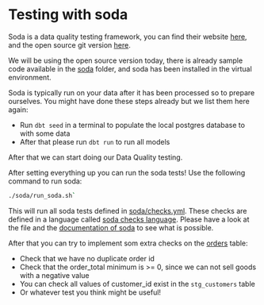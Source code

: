 # Testing with soda

Soda is a data quality testing framework, you can find their website [here](https://www.soda.io/), and the open source git version [here](https://github.com/sodadata/soda-core).

We will be using the open source version today, there is already sample code available in the [soda](../soda) folder, and soda has been installed in the virtual environment.

Soda is typically run on your data after it has been processed so to prepare ourselves. You might have done these steps already but we list them here again:
- Run `dbt seed` in a terminal to populate the local postgres database to with some data
- After that please run `dbt run` to run all models

After that we can start doing our Data Quality testing.

After setting everything up you can run the soda tests! Use the following command to run soda:

```bash
./soda/run_soda.sh`
```

This will run all soda tests defined in [soda/checks.yml](../soda/checks.yml).
These checks are defined in a language called [soda checks language](https://docs.soda.io/soda-cl/soda-cl-overview.html).
Please have a look at the file and the [documentation of soda](https://docs.soda.io/soda-cl/soda-cl-overview.html) to see what is possible.

After that you can try to implement som extra checks on the [orders](../models/marts/orders.sql) table:

- Check that we have no duplicate order id
- Check that the order_total minimum is >= 0, since we can not sell goods with a negative value
- You can check all values of customer_id exist in the `stg_customers` table
- Or whatever test you think might be useful!

